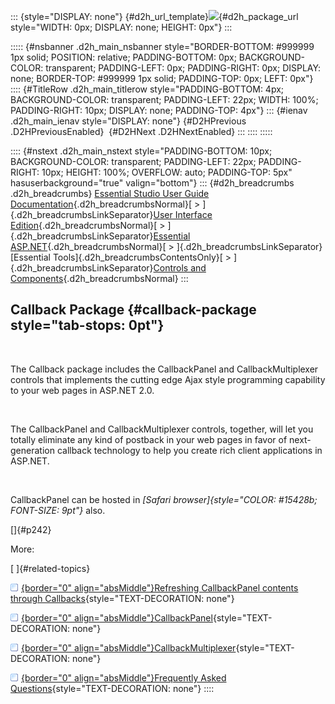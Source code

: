 ::: {style="DISPLAY: none"}
[](ms-xhelp:///?Id=d2h_url_template){#d2h_url_template}![](!package_url!){#d2h_package_url style="WIDTH: 0px; DISPLAY: none; HEIGHT: 0px"}
:::

::::: {#nsbanner .d2h_main_nsbanner style="BORDER-BOTTOM: #999999 1px solid; POSITION: relative; PADDING-BOTTOM: 0px; BACKGROUND-COLOR: transparent; PADDING-LEFT: 0px; PADDING-RIGHT: 0px; DISPLAY: none; BORDER-TOP: #999999 1px solid; PADDING-TOP: 0px; LEFT: 0px"}
:::: {#TitleRow .d2h_main_titlerow style="PADDING-BOTTOM: 4px; BACKGROUND-COLOR: transparent; PADDING-LEFT: 22px; WIDTH: 100%; PADDING-RIGHT: 10px; DISPLAY: none; PADDING-TOP: 4px"}
::: {#ienav .d2h_main_ienav style="DISPLAY: none"}
[](ms-xhelp:///?Id=d883d993-756f-48db-9bdb-3962eb7b9ea4){#D2HPrevious .D2HPreviousEnabled}  [](ms-xhelp:///?Id=aea3ac9a-36fd-437c-8fbc-a1341b64644d){#D2HNext .D2HNextEnabled}
:::
::::
:::::

:::: {#nstext .d2h_main_nstext style="PADDING-BOTTOM: 10px; BACKGROUND-COLOR: transparent; PADDING-LEFT: 22px; PADDING-RIGHT: 10px; HEIGHT: 100%; OVERFLOW: auto; PADDING-TOP: 5px" hasuserbackground="true" valign="bottom"}
::: {#d2h_breadcrumbs .d2h_breadcrumbs}
[Essential Studio User Guide Documentation](ms-xhelp:///?Id=12457748-09e3-4d74-a240-8e049cedf030){.d2h_breadcrumbsNormal}[ \> ]{.d2h_breadcrumbsLinkSeparator}[User Interface Edition](ms-xhelp:///?Id=c29296b7-531c-413b-a0ec-488ca1f7f669){.d2h_breadcrumbsNormal}[ \> ]{.d2h_breadcrumbsLinkSeparator}[Essential ASP.NET](ms-xhelp:///?Id=25c35330-c127-4dad-9a92-ed79dc7261a6){.d2h_breadcrumbsNormal}[ \> ]{.d2h_breadcrumbsLinkSeparator}[Essential Tools]{.d2h_breadcrumbsContentsOnly}[ \> ]{.d2h_breadcrumbsLinkSeparator}[Controls and Components](ms-xhelp:///?Id=99dc3762-3a6c-4306-b62b-5aa347ed3105){.d2h_breadcrumbsNormal}
:::

## Callback Package {#callback-package style="tab-stops: 0pt"}

 

The Callback package includes the CallbackPanel and CallbackMultiplexer controls that implements the cutting edge Ajax style programming capability to your web pages in ASP.NET 2.0.

 

The CallbackPanel and CallbackMultiplexer controls, together, will let you totally eliminate any kind of postback in your web pages in favor of next-generation callback technology to help you create rich client applications in ASP.NET.

 

CallbackPanel can be hosted in *[Safari browser]{style="COLOR: #15428b; FONT-SIZE: 9pt"}* also.

[]{#p242} 

More:

[ ]{#related-topics}

[![](button.gif){border="0" align="absMiddle"}Refreshing CallbackPanel contents through Callbacks](ms-xhelp:///?Id=aea3ac9a-36fd-437c-8fbc-a1341b64644d){style="TEXT-DECORATION: none"}

[![](button.gif){border="0" align="absMiddle"}CallbackPanel](ms-xhelp:///?Id=d3d93d8a-bf75-4dc3-9c1b-1e59ca3ba99c){style="TEXT-DECORATION: none"}

[![](button.gif){border="0" align="absMiddle"}CallbackMultiplexer](ms-xhelp:///?Id=a1230b85-eb97-4c27-9a82-2e3841a9229f){style="TEXT-DECORATION: none"}

[![](button.gif){border="0" align="absMiddle"}Frequently Asked Questions](ms-xhelp:///?Id=d9f11dc0-c096-408b-bb0b-301142dda2b3){style="TEXT-DECORATION: none"}
::::
